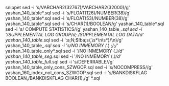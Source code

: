 
snippet
sed -i 's/VARCHAR2(32767)/VARCHAR2(32000)/g' yashan_140_table*.sql
sed -i 's/FLOAT(126)/NUMBER(38)/g' yashan_140_table*.sql
sed -i 's/FLOAT(53)/NUMBER(38)/g' yashan_140_table*.sql
sed -i 's/CHAR(1)/BOOLEAN/g' yashan_140_table*.sql
sed -i 's/ COMPUTE STATISTICS//g' yashan_140_table_*.sql
sed -i  '/SUPPLEMENTAL LOG GROUP/d; /SUPPLEMENTAL LOG DATA/d' yashan_140_table*.sql
sed -i ':a;N;$!ba;s/,\s*\n\s*)/\n)/g'  yashan_140_table_*.sql
sed -i  's/NO INMEMORY (.*) ;/;/' yashan_140_table_only*.sql
sed -i  '/NO INMEMORY (.*)/d' yashan_140_table_seg*.sql
sed -i  '/NO INMEMORY (.*)/d' yashan_140_table_full*.sql
sed -i 's/DEFERRABLE//g' yashan_140_table_only_cons_SZWGOP.sql
sed -i 's/NOCOMPRESS//g'  yashan_160_index_not_cons_SZWGOP.sql
sed -i 's/BANKDISKFLAG BOOLEAN,/BANKDISKFLAG CHAR(1),/g' *.sql
